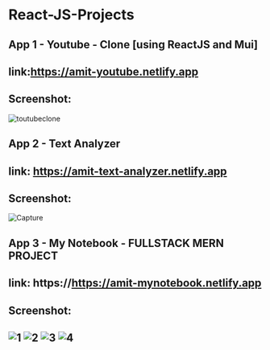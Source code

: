 # React-JS-Projects

App 1 - Youtube - Clone [using ReactJS and Mui]
--------------------------------------------------------------------------------------------------------------------
link:https://amit-youtube.netlify.app
--------------------------------------------------------------------------------------------------------------------
Screenshot:
--------------------------------------------------------------------------------------------------------------------
![toutubeclone](https://user-images.githubusercontent.com/73923245/214155018-2b1f8957-6539-48f3-941e-a4c1d1118f9a.JPG)

App 2 - Text Analyzer
--------------------------------------------------------------------------------------------------------------------
link: https://amit-text-analyzer.netlify.app
--------------------------------------------------------------------------------------------------------------------
Screenshot:
--------------------------------------------------------------------------------------------------------------------
![Capture](https://user-images.githubusercontent.com/73923245/215114707-313737dc-c25a-4ce6-b5c3-27a5554068cd.JPG)


App 3 - My Notebook - FULLSTACK MERN PROJECT
--------------------------------------------------------------------------------------------------------------------
link: https://https://amit-mynotebook.netlify.app
--------------------------------------------------------------------------------------------------------------------
Screenshot:
--------------------------------------------------------------------------------------------------------------------
![1](https://user-images.githubusercontent.com/73923245/212435835-fadc1c15-2ce6-4598-a05e-5716a7a453e0.JPG)
![2](https://user-images.githubusercontent.com/73923245/212435839-f3f5807a-4a22-4c03-9bd2-dcbf5df28ddc.JPG)
![3](https://user-images.githubusercontent.com/73923245/212435842-1c6b8c88-9b69-401e-90ac-cd9f655c29c5.JPG)
![4](https://user-images.githubusercontent.com/73923245/212435843-c8f77462-5bfe-49d1-a1d1-c5c3bfe8e541.JPG)
--------------------------------------------------------------------------------------------------------------------


